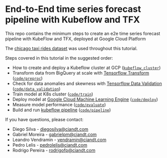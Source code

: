 # End-to-End time series forecast pipeline with Kubeflow and TFX

This repo contains the minimum steps to create an e2e time series forecast pipeline with KubeFlow and TFX,         deployed at Google Cloud Platform

The [chicago taxi rides dataset](https://digital.cityofchicago.org/index.php/chicago-taxi-data-released/) was used throughout this tutorial.

Steps covered in this tutorial in the suggested order:

*  How to create and deploy a Kubeflow cluster at GCP ([`kubeflow_cluster`](https://github.com/ciandt-d1/chicago-taxi-forecast/tree/master/kubeflow_cluster))
* Transform data from BigQuery at scale with [Tensorflow Transform](https://www.tensorflow.org/tfx/transform/get_started) ([`code/preproc`](https://github.com/ciandt-d1/chicago-taxi-forecast/tree/master/code/data_validation))
* Check for data anomalies and skewness with [Tensorflow Data Validation](https://www.tensorflow.org/tfx/data_validation/get_started) ([`code/data_validation`](https://github.com/ciandt-d1/chicago-taxi-forecast/tree/master/code/data_validation))
* Train model at K8s cluster ([`code/train`](https://github.com/ciandt-d1/chicago-taxi-forecast/tree/master/code/train))
* Deploy model at [Google Cloud Machine Learning Engine](https://cloud.google.com/ml-engine/)  ([`code/deploy`](https://github.com/ciandt-d1/chicago-taxi-forecast/tree/master/code/deploy))
* Measure model performance ([`code/evaluate`](https://github.com/ciandt-d1/chicago-taxi-forecast/tree/master/code/evaluate))
* Build and run [kubeflow pipeline](https://www.kubeflow.org/docs/pipelines/overview/pipelines-overview/) ([`code/pipeline`](https://github.com/ciandt-d1/chicago-taxi-forecast/tree/master/code/pipeline))

If you have questions, please contact:

* Diego Silva - diegosilva@ciandt.com
* Gabriel Moreira - gabrielpm@ciandt.com
* Leandro Vendramin - vendramin@ciandt.com
* Pedro Lelis - pedrolelis@ciandt.com
* Rodrigo Pereira - rodrigofp@ciandt.com
